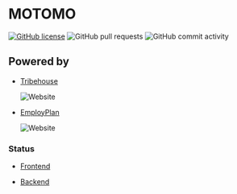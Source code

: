 # MOTOMO

[![GitHub license](https://img.shields.io/github/license/Clanhouse/project-mechacrm?style=plastic)](https://github.com/Clanhouse/project-mechacrm)
![GitHub pull requests](https://img.shields.io/github/issues-pr/clanhouse/project-mechacrm?style=plastic)
![GitHub commit activity](https://img.shields.io/github/commit-activity/m/clanhouse/project-mechacrm?style=plastic)


## Powered by

- [Tribehouse](https://tribehouse.io/)


  ![Website](https://img.shields.io/website?style=plastic&up_message=online&url=https%3A%2F%2Ftribehouse.io)

- [EmployPlan](https://employplan.com/)

  ![Website](https://img.shields.io/website?style=plastic&up_message=online&url=https%3A%2F%2Femployplan.com%2F)

### Status

- [Frontend](https://github.com/Clanhouse/project-mechacrm/tree/develop-frontend)


- [Backend]()
